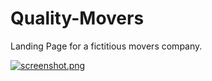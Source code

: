 # Quality-Movers
Landing Page for a fictitious movers company.

[![screenshot.png](https://s10.postimg.org/jb93yd7zt/screenshot.png)](https://postimg.org/image/9qphbhinp/)